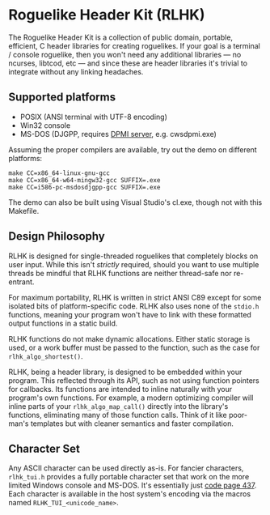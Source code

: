 # Roguelike Header Kit (RLHK)

The Roguelike Header Kit is a collection of public domain, portable,
efficient, C header libraries for creating roguelikes. If your goal is
a terminal / console roguelike, then you won't need any additional
libraries — no ncurses, libtcod, etc — and since these are header
libraries it's trivial to integrate without any linking headaches.

## Supported platforms

* POSIX (ANSI terminal with UTF-8 encoding)
* Win32 console
* MS-DOS (DJGPP, requires [DPMI server][dpmi], e.g. cwsdpmi.exe)

Assuming the proper compilers are available, try out the demo on
different platforms:

    make CC=x86_64-linux-gnu-gcc
    make CC=x86_64-w64-mingw32-gcc SUFFIX=.exe
    make CC=i586-pc-msdosdjgpp-gcc SUFFIX=.exe

The demo can also be built using Visual Studio's cl.exe, though not
with this Makefile.

## Design Philosophy

RLHK is designed for single-threaded roguelikes that completely blocks
on user input. While this isn't *strictly* required, should you want to
use multiple threads be mindful that RLHK functions are neither
thread-safe nor re-entrant.

For maximum portability, RLHK is written in strict ANSI C89 except for
some isolated bits of platform-specific code. RLHK also uses none of
the `stdio.h` functions, meaning your program won't have to link with
these formatted output functions in a static build.

RLHK functions do not make dynamic allocations. Either static storage
is used, or a work buffer must be passed to the function, such as the
case for `rlhk_algo_shortest()`.

RLHK, being a header library, is designed to be embedded within your
program. This reflected through its API, such as not using function
pointers for callbacks. Its functions are intended to inline naturally
with your program's own functions. For example, a modern optimizing
compiler will inline parts of your `rlhk_algo_map_call()` directly
into the library's functions, eliminating many of those function
calls. Think of it like poor-man's templates but with cleaner
semantics and faster compilation.

## Character Set

Any ASCII character can be used directly as-is. For fancier
characters, `rlhk_tui.h` provides a fully portable character set that
work on the more limited Windows console and MS-DOS. It's essentially
just [code page 437][cp437]. Each character is available in the host
system's encoding via the macros named `RLHK_TUI_<unicode_name>`.


[dpmi]: http://www.delorie.com/djgpp/v2faq/faq4_4.html
[cp437]: https://en.wikipedia.org/wiki/Code_page_437

